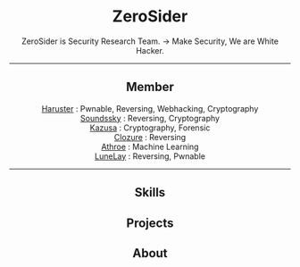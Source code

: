 <div align="center">

# ZeroSider
ZeroSider is Security Research Team. -> Make Security, We are White Hacker. <br>

<hr>

## Member

<a href="https://github.com/haruster">Haruster</a> : Pwnable, Reversing, Webhacking, Cryptography <br>
<a href="https://github.com/soundssky">Soundssky</a> : Reversing, Cryptography <br>
<a href="https://github.com/soundssky">Kazusa</a> : Cryptography, Forensic <br>
<a href="https://github.com/soundssky">Clozure</a> : Reversing <br>
<a href="https://github.com/soundssky">Athroe</a> : Machine Learning <br>
<a href="https://github.com/soundssky">LuneLay</a> : Reversing, Pwnable <br>

<hr>
  

## Skills



## Projects


## About

</div>
